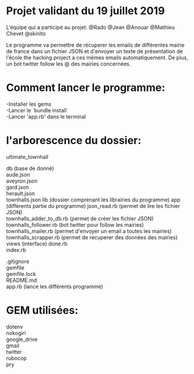 <h1>Projet validant du 19 juillet 2019</h1>

L'équipe qui a participé au projet:
@Rado @Jean @Anouar @Mathieu Chevet @skinito

Le programme va permettre de récuperer les emails de différentes mairie de france dans un fichier JSON et d'envoyer un texte de présentation de l'école the hacking project a ces mêmes emails automatiquement. De plus, un bot twitter follow les @ des mairies concernées.

<h1>Comment lancer le programme:</h1>
    -Installer les gems
    <br>
    -Lancer le `bundle install`
    <br>
    -Lancer 'app.rb' dans le terminal

<h1>l'arborescence du dossier:</h1>

ultimate_townhall

db (base de donné)
    <br>
    aude.json
    <br>
    aveyron.json
    <br>
    gard.json
    <br>
    herault.json
    <br>
    townhalls.json
lib (dossier comprenant les librairies du programme)
    app (différents partie du programme)
        json_read.rb (permet de lire les fichier JSON)
        <br>
        townhalls_adder_to_db.rb (permet de créer les fichier JSON)
        <br>
        townhalls_follower.rb (bot twitter pour follow les mairies)
        <br>
        townhalls_mailer.rb (permet d'envoyer un email a toutes les mairies)
        <br>
        townhalls_scrapper.rb (permet de recuperer des données des mairies)
    views (interface)
        done.rb
        <br>
        index.rb


.gitignore
<br>
gemfile
<br>
gemfile.lock
<br>
README.md
<br>
app.rb (lance les différents programme)

<h1>GEM utilisées:</h1>

dotenv
<br>
nokogiri
<br>
google_drive
<br>
gmail
<br>
twitter
<br>
rubocop
<br>
pry
